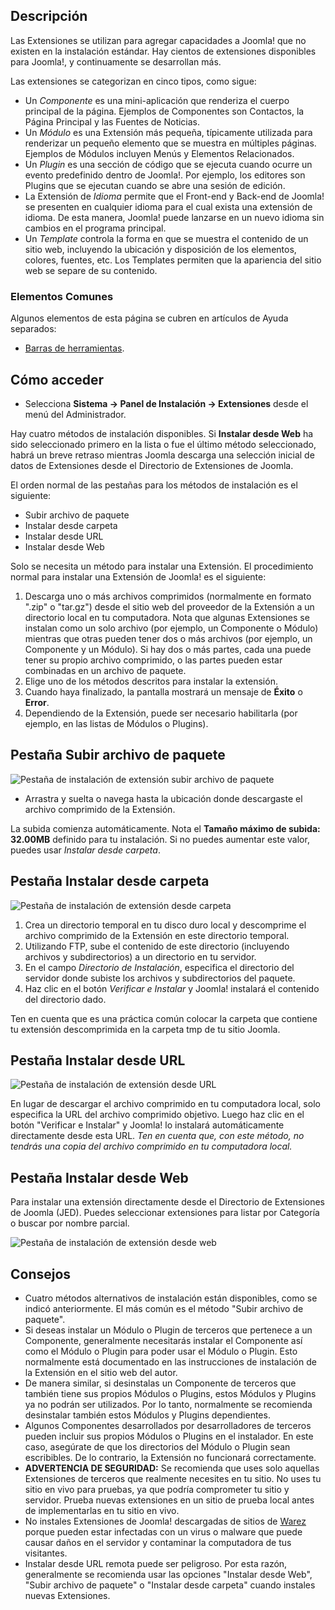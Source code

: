 <!-- Filename: Help4.x:Extensions:_Install / Display title: Extensiones: Instalar -->

## Descripción

Las Extensiones se utilizan para agregar capacidades a Joomla! que no existen en la instalación estándar. Hay cientos de extensiones disponibles para Joomla!, y continuamente se desarrollan más.

Las extensiones se categorizan en cinco tipos, como sigue:

- Un *Componente* es una mini-aplicación que renderiza el cuerpo principal de la página. Ejemplos de Componentes son Contactos, la Página Principal y las Fuentes de Noticias.
- Un *Módulo* es una Extensión más pequeña, típicamente utilizada para renderizar un pequeño elemento que se muestra en múltiples páginas. Ejemplos de Módulos incluyen Menús y Elementos Relacionados.
- Un *Plugin* es una sección de código que se ejecuta cuando ocurre un evento predefinido dentro de Joomla!. Por ejemplo, los editores son Plugins que se ejecutan cuando se abre una sesión de edición.
- La Extensión de *Idioma* permite que el Front-end y Back-end de Joomla! se presenten en cualquier idioma para el cual exista una extensión de idioma. De esta manera, Joomla! puede lanzarse en un nuevo idioma sin cambios en el programa principal.
- Un *Template* controla la forma en que se muestra el contenido de un sitio web, incluyendo la ubicación y disposición de los elementos, colores, fuentes, etc. Los Templates permiten que la apariencia del sitio web se separe de su contenido.

### Elementos Comunes

Algunos elementos de esta página se cubren en artículos de Ayuda separados:

* [Barras de herramientas](jdocmanual?article=help/common-elements/toolbars).

## Cómo acceder

- Selecciona **Sistema → Panel de Instalación → Extensiones** desde el menú del Administrador.

Hay cuatro métodos de instalación disponibles. Si **Instalar desde Web** ha sido seleccionado primero en la lista o fue el último método seleccionado, habrá un breve retraso mientras Joomla descarga una selección inicial de datos de Extensiones desde el Directorio de Extensiones de Joomla.

El orden normal de las pestañas para los métodos de instalación es el siguiente:

* Subir archivo de paquete
* Instalar desde carpeta
* Instalar desde URL
* Instalar desde Web

Solo se necesita un método para instalar una Extensión. El procedimiento normal para instalar una Extensión de Joomla! es el siguiente:

1.  Descarga uno o más archivos comprimidos (normalmente en formato ".zip" o "tar.gz") desde el sitio web del proveedor de la Extensión a un directorio local en tu computadora. Nota que algunas Extensiones se instalan como un solo archivo (por ejemplo, un Componente o Módulo) mientras que otras pueden tener dos o más archivos (por ejemplo, un Componente y un Módulo). Si hay dos o más partes, cada una puede tener su propio archivo comprimido, o las partes pueden estar combinadas en un archivo de paquete.
2.  Elige uno de los métodos descritos para instalar la extensión.
3.  Cuando haya finalizado, la pantalla mostrará un mensaje de **Éxito** o **Error**.
4.  Dependiendo de la Extensión, puede ser necesario habilitarla (por ejemplo, en las listas de Módulos o Plugins).

## Pestaña Subir archivo de paquete

![Pestaña de instalación de extensión subir archivo de paquete](../../../es/images/extensions/install-upload-package-file.png)

- Arrastra y suelta o navega hasta la ubicación donde descargaste el archivo comprimido de la Extensión.

La subida comienza automáticamente. Nota el **Tamaño máximo de subida: 32.00MB** definido para tu instalación. Si no puedes aumentar este valor, puedes usar *Instalar desde carpeta*.

## Pestaña Instalar desde carpeta

![Pestaña de instalación de extensión desde carpeta](../../../es/images/extensions/install-from-folder.png)

1.  Crea un directorio temporal en tu disco duro local y descomprime el archivo comprimido de la Extensión en este directorio temporal.
2.  Utilizando FTP, sube el contenido de este directorio (incluyendo archivos y subdirectorios) a un directorio en tu servidor.
3.  En el campo *Directorio de Instalación*, especifica el directorio del servidor donde subiste los archivos y subdirectorios del paquete.
4.  Haz clic en el botón *Verificar e Instalar* y Joomla! instalará el contenido del directorio dado.

Ten en cuenta que es una práctica común colocar la carpeta que contiene tu extensión descomprimida en la carpeta tmp de tu sitio Joomla.

## Pestaña Instalar desde URL

![Pestaña de instalación de extensión desde URL](../../../es/images/extensions/install-from-url.png)

En lugar de descargar el archivo comprimido en tu computadora local, solo especifica la URL del archivo comprimido objetivo. Luego haz clic en el botón "Verificar e Instalar" y Joomla! lo instalará automáticamente directamente desde esta URL. *Ten en cuenta que, con este método, no tendrás una copia del archivo comprimido en tu computadora local.*

## Pestaña Instalar desde Web

Para instalar una extensión directamente desde el Directorio de Extensiones de Joomla (JED). Puedes seleccionar extensiones para listar por Categoría o buscar por nombre parcial.

![Pestaña de instalación de extensión desde web](../../../es/images/extensions/install-from-web.png)

## Consejos

- Cuatro métodos alternativos de instalación están disponibles, como se indicó anteriormente. El más común es el método "Subir archivo de paquete".
- Si deseas instalar un Módulo o Plugin de terceros que pertenece a un Componente, generalmente necesitarás instalar el Componente así como el Módulo o Plugin para poder usar el Módulo o Plugin. Esto normalmente está documentado en las instrucciones de instalación de la Extensión en el sitio web del autor.
- De manera similar, si desinstalas un Componente de terceros que también tiene sus propios Módulos o Plugins, estos Módulos y Plugins ya no podrán ser utilizados. Por lo tanto, normalmente se recomienda desinstalar también estos Módulos y Plugins dependientes.
- Algunos Componentes desarrollados por desarrolladores de terceros pueden incluir sus propios Módulos o Plugins en el instalador. En este caso, asegúrate de que los directorios del Módulo o Plugin sean escribibles. De lo contrario, la Extensión no funcionará correctamente.
- **ADVERTENCIA DE SEGURIDAD:** Se recomienda que uses solo aquellas Extensiones de terceros que realmente necesites en tu sitio. No uses tu sitio en vivo para pruebas, ya que podría comprometer tu sitio y servidor. Prueba nuevas extensiones en un sitio de prueba local antes de implementarlas en tu sitio en vivo.
- No instales Extensiones de Joomla! descargadas de sitios de [Warez](https://es.wikipedia.org/wiki/Warez) porque pueden estar infectadas con un virus o malware que puede causar daños en el servidor y contaminar la computadora de tus visitantes.
- Instalar desde URL remota puede ser peligroso. Por esta razón, generalmente se recomienda usar las opciones "Instalar desde Web", "Subir archivo de paquete" o "Instalar desde carpeta" cuando instales nuevas Extensiones.
